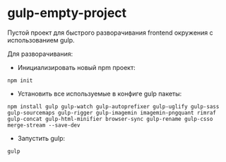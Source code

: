 # gulp-empty-project
Пустой проект для быстрого разворачивания frontend окружения с использованием gulp.

Для разворачивания:

* Инициализировать новый npm проект:
```
npm init
```
* Установить все используемые в конфиге gulp пакеты:
```
npm install gulp gulp-watch gulp-autoprefixer gulp-uglify gulp-sass gulp-sourcemaps gulp-rigger gulp-imagemin imagemin-pngquant rimraf gulp-concat gulp-html-minifier browser-sync gulp-rename gulp-csso merge-stream --save-dev
```
* Запустить gulp:
```
gulp
```
